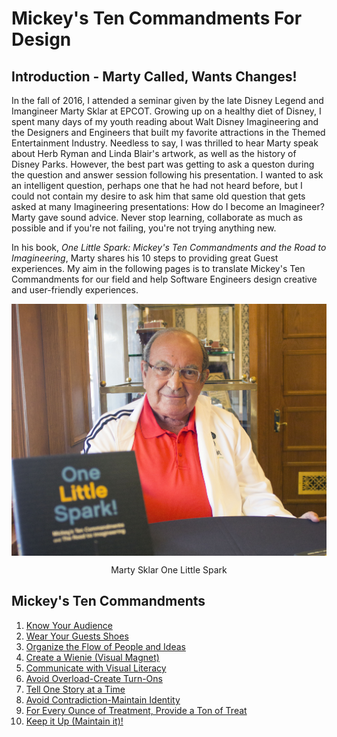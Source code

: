 # Mickey's Ten Commandments For Design

## Introduction - Marty Called, Wants Changes!

In the fall of 2016, I attended a seminar given by the late Disney Legend and Imangineer Marty Sklar at EPCOT. Growing up on a healthy diet of Disney, I spent many days of my youth reading about Walt Disney Imagineering and the Designers and Engineers that built my favorite attractions in the Themed Entertainment Industry. Needless to say, I was thrilled to hear Marty speak about Herb Ryman and Linda Blair's artwork, as well as the history of Disney Parks. However, the best part was getting to ask a queston during the question and answer session following his presentation. I wanted to ask an intelligent question, perhaps one that he had not heard before, but I could not contain my desire to ask him that same old question that gets asked at many Imagineering presentations: How do I become an Imagineer? Marty gave sound advice. Never stop learning, collaborate as much as possible and if you're not failing, you're not trying anything new.

In his book, *One Little Spark: Mickey's Ten Commandments and the Road to Imagineering*, Marty shares his 10 steps to providing great Guest experiences. My aim in the following pages is to translate Mickey's Ten Commandments for our field and help Software Engineers design creative and user-friendly experiences.

<img align="center" src="assets/img/marty-sklar-one-little-spark.jpg">
<p style="text-align: center;">Marty Sklar One Little Spark</p>

## Mickey's Ten Commandments

1. [Know Your Audience](mickeys-10-commandments/1-know-your-audience.md)
2. [Wear Your Guests Shoes](mickeys-10-commandments/2-wear-your-guests-shoes.md)
3. [Organize the Flow of People and Ideas](mickeys-10-commandments/3-organize-the-flow-of-people-and-ideas.md)
4. [Create a Wienie (Visual Magnet)](mickeys-10-commandments/4-create-a-wienie.md)
5. [Communicate with Visual Literacy](mickeys-10-commandments/5-communicate-with-visual-literacy.md)
6. [Avoid Overload-Create Turn-Ons](mickeys-10-commandments/6-avoid-overload.md)
7. [Tell One Story at a Time](mickeys-10-commandments/7-tell-one-story-at-a-time.md)
8. [Avoid Contradiction-Maintain Identity](mickeys-10-commandments/8-avoid-contradiction.md)
9. [For Every Ounce of Treatment, Provide a Ton of Treat](mickeys-10-commandments/9-treatment-and-treat.md)
10. [Keep it Up (Maintain it)!](mickeys-10-commandments/10-keep-it-up.md)
